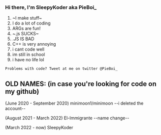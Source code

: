 ### Hi there, I'm SleepyKoder aka PieBoi_

1. ~I make stuff~
2. I do a lot of coding
3. ARGs are fun!
4. ~.js SUCKS~
5. .JS IS BAD
6. C++ is very annoying
7. i cant code well
8. im still in school
9. i have no life lol

`Problems with code? Tweet at me on twitter @PieBoi_`

OLD NAMES: (in case you're looking for code on my github)
------------------------------------------------------
(June 2020 - September 2020) minimoon1/minimoon
--i deleted the account--

(August 2021 - March 2022) El-Immigrante
--name change--

(March 2022 - now) SleepyKoder
